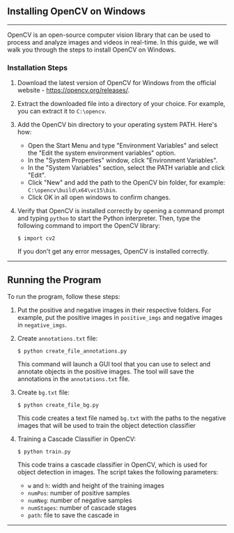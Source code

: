 ## Installing OpenCV on Windows

-------------------------------
OpenCV is an open-source computer vision library that can be used to process and analyze images and videos in real-time. In this guide, we will walk you through the steps to install OpenCV on Windows.

### Installation Steps

1. Download the latest version of OpenCV for Windows from the official website - https://opencv.org/releases/.

2. Extract the downloaded file into a directory of your choice. For example, you can extract it to `C:\opencv`.

3. Add the OpenCV bin directory to your operating system PATH. Here's how:

   - Open the Start Menu and type "Environment Variables" and select the "Edit the system environment variables" option.
   - In the "System Properties" window, click "Environment Variables".
   - In the "System Variables" section, select the PATH variable and click "Edit".
   - Click "New" and add the path to the OpenCV bin folder, for example: `C:\opencv\build\x64\vc15\bin`.
   - Click OK in all open windows to confirm changes.

4. Verify that OpenCV is installed correctly by opening a command prompt and typing `python` to start the Python interpreter. Then, type the following command to import the OpenCV library:

   ```besh
   $ import cv2
   ```
    If you  don't get any error messages, OpenCV is installed correctly.

-------------------------------
## Running the Program

To run the program, follow these steps:

1. Put the positive and negative images in their respective folders. For example, put the positive images in `positive_imgs` and negative images in `negative_imgs`.

2. Create `annotations.txt` file:

    <!-- Run the following command on the terminal: -->
    ```besh
    $ python create_file_annotations.py
    ```
    This command will launch a GUI tool that you can use to select and annotate objects in the positive images. The tool will save the annotations in the `annotations.txt` file.

3. Create `bg.txt` file:

    <!-- Run the following command on the terminal: -->
    ```besh
    $ python create_file_bg.py
    ```
    This code creates a text file named `bg.txt` with the paths to the negative images that will be used to train the object detection classifier

4. Training a Cascade Classifier in OpenCV:

    <!-- Run the following command on the terminal: -->
    ```besh
    $ python train.py
    ```
    This code trains a cascade classifier in OpenCV, which is used for object detection in images. The script takes the following parameters:
    - `w` and `h`: width and height of the training images
    - `numPos`: number of positive samples
    - `numNeg`: number of negative samples
    - `numStages`: number of cascade stages
    - `path`: file to save the cascade in
-------------------------------
